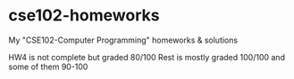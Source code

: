 # cse102-homeworks
My "CSE102-Computer Programming" homeworks &amp; solutions

HW4 is not complete but graded 80/100
Rest is mostly graded 100/100 and some of them 90-100
